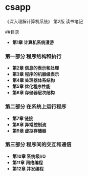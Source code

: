 # csapp
《深入理解计算机系统》 第2版 读书笔记

##目录
* **第1章 计算机系统漫游**
### 第一部分 程序结构和执行
* **第2章 信息的表示和处理**
* **第3章 程序的机器级表示**
* **第4章 处理器体系结构**
* **第5章 优化程序性能**
* **第6章 存储器层次结构**
### 第二部分 在系统上运行程序
* **第7章 链接**
* **第8章 异常控制流**
* **第9章 虚拟存储器**
### 第三部分 程序间的交互和通信
* **第10章 系统级I/O**
* **第11章 网络编程**
* **第12章 并发编程**